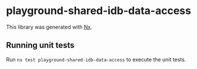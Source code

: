 # playground-shared-idb-data-access

This library was generated with [Nx](https://nx.dev).

## Running unit tests

Run `nx test playground-shared-idb-data-access` to execute the unit tests.
